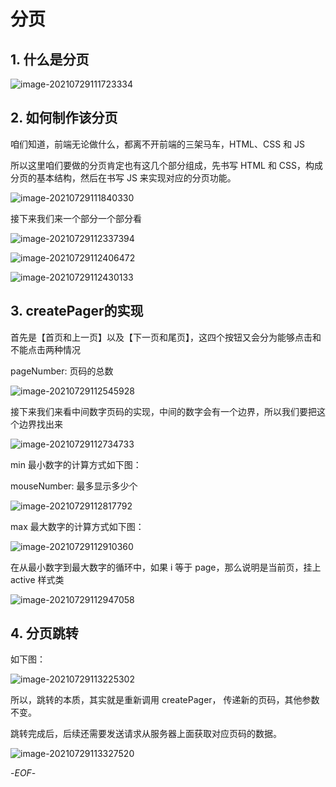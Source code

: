 # 分页



## 1. 什么是分页



![image-20210729111723334](https://xiejie-typora.oss-cn-chengdu.aliyuncs.com/2021-07-29-031723.png)

## 2. 如何制作该分页



咱们知道，前端无论做什么，都离不开前端的三架马车，HTML、CSS 和 JS



所以这里咱们要做的分页肯定也有这几个部分组成，先书写 HTML 和 CSS，构成分页的基本结构，然后在书写 JS 来实现对应的分页功能。

![image-20210729111840330](https://xiejie-typora.oss-cn-chengdu.aliyuncs.com/2021-07-29-031841.png)

接下来我们来一个部分一个部分看

![image-20210729112337394](https://xiejie-typora.oss-cn-chengdu.aliyuncs.com/2021-07-29-032338.png)



![image-20210729112406472](https://xiejie-typora.oss-cn-chengdu.aliyuncs.com/2021-07-29-032407.png)



![image-20210729112430133](https://xiejie-typora.oss-cn-chengdu.aliyuncs.com/2021-07-29-032430.png)



## 3. createPager的实现



首先是【首页和上一页】以及【下一页和尾页】，这四个按钮又会分为能够点击和不能点击两种情况

pageNumber: 页码的总数



![image-20210729112545928](https://xiejie-typora.oss-cn-chengdu.aliyuncs.com/2021-07-29-032546.png)





接下来我们来看中间数字页码的实现，中间的数字会有一个边界，所以我们要把这个边界找出来



![image-20210729112734733](https://xiejie-typora.oss-cn-chengdu.aliyuncs.com/2021-07-29-032734.png)

min 最小数字的计算方式如下图：

mouseNumber: 最多显示多少个

![image-20210729112817792](https://xiejie-typora.oss-cn-chengdu.aliyuncs.com/2021-07-29-032818.png)



max 最大数字的计算方式如下图：



![image-20210729112910360](https://xiejie-typora.oss-cn-chengdu.aliyuncs.com/2021-07-29-032911.png)

在从最小数字到最大数字的循环中，如果 i 等于 page，那么说明是当前页，挂上 active 样式类

![image-20210729112947058](https://xiejie-typora.oss-cn-chengdu.aliyuncs.com/2021-07-29-032947.png)



## 4. 分页跳转



如下图：



![image-20210729113225302](https://xiejie-typora.oss-cn-chengdu.aliyuncs.com/2021-07-29-033226.png)



所以，跳转的本质，其实就是重新调用 createPager， 传递新的页码，其他参数不变。



跳转完成后，后续还需要发送请求从服务器上面获取对应页码的数据。

![image-20210729113327520](https://xiejie-typora.oss-cn-chengdu.aliyuncs.com/2021-07-29-033327.png)



-*EOF*-

